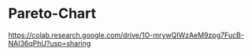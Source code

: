 # Pareto-Chart
https://colab.research.google.com/drive/1O-mrywQIWzAeM9zpg7FucB-NAI36qPhU?usp=sharing
